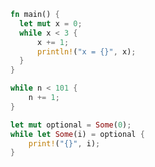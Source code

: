 ```rust
fn main() {
  let mut x = 0;
  while x < 3 {
      x += 1;
      println!("x = {}", x);
  }
}
```

```rust
while n < 101 { 
    n += 1;
}
```

```rust
let mut optional = Some(0);
while let Some(i) = optional {
	print!("{}", i);
}
```